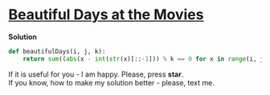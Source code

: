 # [Beautiful Days at the Movies](https://www.hackerrank.com/challenges/beautiful-days-at-the-movies)

**Solution**
<br>
```python
def beautifulDays(i, j, k):
    return sum((abs(x - int(str(x)[::-1])) % k == 0 for x in range(i, j+1)))
```

If it is useful for you - I am happy. Please, press **star**.
<br>
If you know, how to make my solution better - please, text me.
